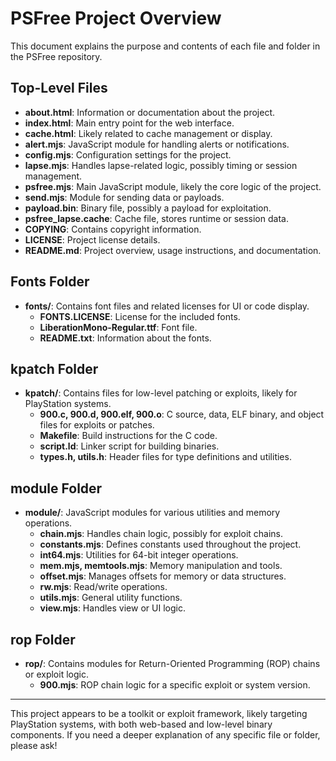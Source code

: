 # PSFree Project Overview

This document explains the purpose and contents of each file and folder in the PSFree repository.

## Top-Level Files

- **about.html**: Information or documentation about the project.
- **index.html**: Main entry point for the web interface.
- **cache.html**: Likely related to cache management or display.
- **alert.mjs**: JavaScript module for handling alerts or notifications.
- **config.mjs**: Configuration settings for the project.
- **lapse.mjs**: Handles lapse-related logic, possibly timing or session management.
- **psfree.mjs**: Main JavaScript module, likely the core logic of the project.
- **send.mjs**: Module for sending data or payloads.
- **payload.bin**: Binary file, possibly a payload for exploitation.
- **psfree_lapse.cache**: Cache file, stores runtime or session data.
- **COPYING**: Contains copyright information.
- **LICENSE**: Project license details.
- **README.md**: Project overview, usage instructions, and documentation.

## Fonts Folder

- **fonts/**: Contains font files and related licenses for UI or code display.
  - **FONTS.LICENSE**: License for the included fonts.
  - **LiberationMono-Regular.ttf**: Font file.
  - **README.txt**: Information about the fonts.

## kpatch Folder

- **kpatch/**: Contains files for low-level patching or exploits, likely for PlayStation systems.
  - **900.c, 900.d, 900.elf, 900.o**: C source, data, ELF binary, and object files for exploits or patches.
  - **Makefile**: Build instructions for the C code.
  - **script.ld**: Linker script for building binaries.
  - **types.h, utils.h**: Header files for type definitions and utilities.

## module Folder

- **module/**: JavaScript modules for various utilities and memory operations.
  - **chain.mjs**: Handles chain logic, possibly for exploit chains.
  - **constants.mjs**: Defines constants used throughout the project.
  - **int64.mjs**: Utilities for 64-bit integer operations.
  - **mem.mjs, memtools.mjs**: Memory manipulation and tools.
  - **offset.mjs**: Manages offsets for memory or data structures.
  - **rw.mjs**: Read/write operations.
  - **utils.mjs**: General utility functions.
  - **view.mjs**: Handles view or UI logic.

## rop Folder

- **rop/**: Contains modules for Return-Oriented Programming (ROP) chains or exploit logic.
  - **900.mjs**: ROP chain logic for a specific exploit or system version.

---

This project appears to be a toolkit or exploit framework, likely targeting PlayStation systems, with both web-based and low-level binary components. If you need a deeper explanation of any specific file or folder, please ask!
